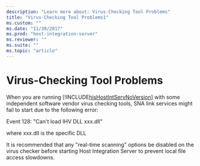 ```yaml
---
description: "Learn more about: Virus-Checking Tool Problems"
title: "Virus-Checking Tool Problems1"
ms.custom: ""
ms.date: "11/30/2017"
ms.prod: "host-integration-server"
ms.reviewer: ""
ms.suite: ""
ms.topic: "article"
---
```

# Virus-Checking Tool Problems
When you are running [!INCLUDE[hisHostIntServNoVersion](../includes/hishostintservnoversion-md.md)] with some independent software vendor virus checking tools, SNA link services might fail to start due to the following error:  
  
 Event 128: "Can't load IHV DLL xxx.dll"  
  
 where xxx.dll is the specific DLL  
  
 It is recommended that any "real-time scanning" options be disabled on the virus checker before starting Host Integration Server to prevent local file access slowdowns.
